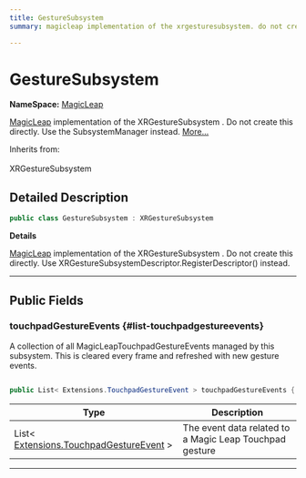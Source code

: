 ```yaml
---
title: GestureSubsystem
summary: magicleap implementation of the xrgesturesubsystem. do not create this directly. use the subsystemmanager instead. 

---
```


# GestureSubsystem



**NameSpace:** 
[MagicLeap](/versioned_docs/version-22-May-2023/unity-api/api/UnityEngine.XR.MagicLeap/UnityEngine.XR.MagicLeap.md) 


[MagicLeap](/versioned_docs/version-22-May-2023/unity-api/api/UnityEngine.XR.MagicLeap/UnityEngine.XR.MagicLeap.md) implementation of the  XRGestureSubsystem . Do not create this directly. Use the  SubsystemManager  instead.   [More...](#detailed-description)  


Inherits from: <br></br>XRGestureSubsystem



## Detailed Description

```csharp
public class GestureSubsystem : XRGestureSubsystem 
```


**Details**

[MagicLeap](/versioned_docs/version-22-May-2023/unity-api/api/UnityEngine.XR.MagicLeap/UnityEngine.XR.MagicLeap.md) implementation of the  XRGestureSubsystem . Do not create this directly. Use  XRGestureSubsystemDescriptor.RegisterDescriptor()  instead. 





-----------



## Public Fields

### touchpadGestureEvents {#list-touchpadgestureevents}

A collection of all MagicLeapTouchpadGestureEvents managed by this subsystem. This is cleared every frame and refreshed with new gesture events. 

```csharp

public List< Extensions.TouchpadGestureEvent > touchpadGestureEvents { get; set; }

```

| Type | Description  | 
|--|--|
| List&lt; [Extensions.TouchpadGestureEvent](/versioned_docs/version-22-May-2023/unity-api/api/UnityEngine.XR.MagicLeap/GestureSubsystem/Extensions/UnityEngine.XR.MagicLeap.GestureSubsystem.Extensions.TouchpadGestureEvent.md) &gt; | The event data related to a Magic Leap Touchpad gesture  |





-----------


